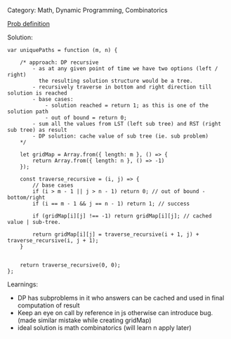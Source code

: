 Category: Math, Dynamic Programming, Combinatorics


[Prob definition](https://leetcode.com/problems/unique-paths/description/)

Solution:

```
var uniquePaths = function (m, n) {

    /* approach: DP recursive
        - as at any given point of time we have two options (left / right) 
          the resulting solution structure would be a tree.
        - recursively traverse in bottom and right direction till solution is reached
        - base cases: 
            - solution reached = return 1; as this is one of the solution path
            - out of bound = return 0;
        - sum all the values from LST (left sub tree) and RST (right sub tree) as result
        - DP solution: cache value of sub tree (ie. sub problem)
    */

    let gridMap = Array.from({ length: m }, () => {
        return Array.from({ length: n }, () => -1)
    });

    const traverse_recursive = (i, j) => {
        // base cases
        if (i > m - 1 || j > n - 1) return 0; // out of bound - bottom/right
        if (i == m - 1 && j == n - 1) return 1; // success

        if (gridMap[i][j] !== -1) return gridMap[i][j]; // cached value | sub-tree.

        return gridMap[i][j] = traverse_recursive(i + 1, j) + traverse_recursive(i, j + 1);
    }


    return traverse_recursive(0, 0);
};
```

Learnings:

- DP has subproblems in it who answers can be cached and used in final computation of result
- Keep an eye on call by reference in js otherwise can introduce bug. (made similar mistake while creating gridMap)
- ideal solution is math combinatorics (will learn n apply later)
